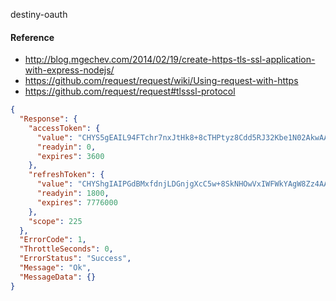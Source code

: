 destiny-oauth

#### Reference
- http://blog.mgechev.com/2014/02/19/create-https-tls-ssl-application-with-express-nodejs/
- https://github.com/request/request/wiki/Using-request-with-https
- https://github.com/request/request#tlsssl-protocol


```json
{
  "Response": {
    "accessToken": {
      "value": "CHYS5gEAIL94FTchr7nxJtHk8+8cTHPtyz8Cdd5RJ32Kbe1N02AkwAAAAIODBq6vpcp0vpujly+VSdgIeeIP+2GP6/LM+CCi1CwvftFywOGBsD81DcRNFxc2fKJm/xP6KApKuROf6m5KLd3BkdTiHQaBDht8riaLH1RL2HklAO0MQ/k6tWqQKAhdMA6ce3q57XwAycdP7zxZR/pP+wmfGMn1gW5+86l+ctPmWJpcqhkuTOqFlft/KRnPB6g6UrXGi9c8zq3t5v4YD4cjbqfFDwZg+naM5DFdMElHIYwKgRtZOEhJ4dFieH3GaQ==",
      "readyin": 0,
      "expires": 3600
    },
    "refreshToken": {
      "value": "CHYShgIAIPGdBMxfdnjLDGnjgXcC5w+8SkNHOwVxIWFWkYAgW8Zz4AAAAAfzPpziygQ/Had5eOVl37OPikZwgVG317QWFVezyVwu9wToVvmbnSTEQbbTfmUKtqCuXP3vOzTyuDtGuN2XGEwQLpyXUHYlPcK0O7ph69ZwDKzlhKI1j/RIs6JxF8ifAgKHe/dm/jrRjMiPJ0QB9PPIbXqIsMocfGI+55U6ZwytYbQxqLhTqMI47nQCbqhWD9DDk3kA/Hq6YFgWND4XbJTL31xWu8cMqi+2nPd3KgM5zF6RnwcfhDpbRTvFvp1rjICiSnAnVDR4uKDkr0jzvM0+0ZZsuOayus9CNeBED8uF",
      "readyin": 1800,
      "expires": 7776000
    },
    "scope": 225
  },
  "ErrorCode": 1,
  "ThrottleSeconds": 0,
  "ErrorStatus": "Success",
  "Message": "Ok",
  "MessageData": {}
}
```
